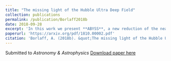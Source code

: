 ```yaml
---
title: "The missing light of the Hubble Ultra Deep Field"
collection: publications
permalink: /publication/Borlaff2018b
date: 2018-09-28
excerpt: 'In this work we present **ABYSS**, a new reduction of the near-infrared observations of the Hubble Ultra Deep Field with the WFC3/IR of the Hubble Space Telescope. [Check the ABYSS project main webpage](http://www.iac.es/proyecto/abyss/)'
paperurl: 'https://arxiv.org/pdf/1810.00002.pdf'
citation: 'Borlaff, A. (2018b). &quot;The missing light of the Hubble Ultra Deep Field. &quot; <i> Submitted to A&A </i>. 1(1).'
---
```

Submitted to *Astronomy & Astrophysics*
[Download paper here](https://arxiv.org/abs/1810.00002)
